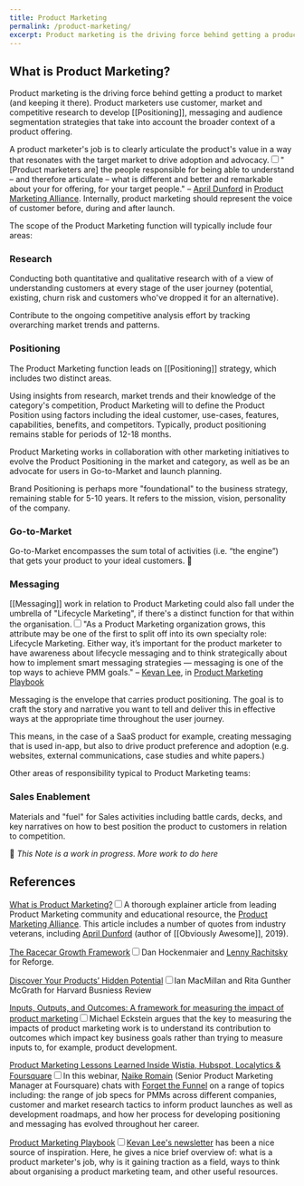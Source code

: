 ```yaml
---
title: Product Marketing
permalink: /product-marketing/
excerpt: Product marketing is the driving force behind getting a product to market (and keeping it there).
---
```


## What is Product Marketing?

Product marketing is the driving force behind getting a product to market (and keeping it there). Product marketers use customer, market and competitive research to develop [[Positioning]], messaging and audience segmentation strategies that take into account the broader context of a product offering.

A product marketer's job is to clearly articulate the product's value in a way that resonates with the target market to drive adoption and advocacy.<input type="checkbox" id="cb7" /><label for="cb7"><sup></sup></label><span><span class="footnote-inner">"[Product marketers are] the people responsible for being able to understand – and therefore articulate – what is different and better and remarkable about your for offering, for your target people." – [April Dunford](https://twitter.com/aprildunford?lang=en) in [Product Marketing Alliance](https://productmarketingalliance.com/what-is-product-marketing/).</span></span> Internally, product marketing should represent the voice of customer before, during and after launch.

The scope of the Product Marketing function will typically include four areas:

### Research

Conducting both quantitative and qualitative research with of a view of understanding customers at every stage of the user journey (potential, existing, churn risk and customers who've dropped it for an alternative).

Contribute to the ongoing competitive analysis effort by tracking overarching market trends and patterns.


### Positioning

The Product Marketing function leads on [[Positioning]] strategy, which includes two distinct areas. 

Using insights from research, market trends and their knowledge of the category's competition, Product Marketing will to define the Product Position using factors including the ideal customer, use-cases, features, capabilities, benefits, and competitors. Typically, product positioning remains stable for periods of 12-18 months.

Product Marketing works in collaboration with other marketing initiatives to evolve the Product Positioning in the market and category, as well as be an advocate for users in Go-to-Market and launch planning.

Brand Positioning is perhaps more "foundational" to the business strategy, remaining stable for 5-10 years. It refers to the mission, vision, personality of the company.


### Go-to-Market

Go-to-Market encompasses the sum total of activities (i.e. “the engine”) that gets your product to your ideal customers. 🚀

### Messaging

[[Messaging]] work in relation to Product Marketing could also fall under the umbrella of "Lifecycle Marketing", if there's a distinct function for that within the organisation.<input type="checkbox" id="cb8" /><label for="cb8"><sup></sup></label><span><span class="footnote-inner">"As a Product Marketing organization grows, this attribute may be one of the first to split off into its own specialty role: Lifecycle Marketing. Either way, it’s important for the product marketer to have awareness about lifecycle messaging and to think strategically about how to implement smart messaging strategies — messaging is one of the top ways to achieve PMM goals." – [Kevan Lee](https://twitter.com/kevanlee), in [Product Marketing Playbook](https://kevanlee.substack.com/p/204-product-marketing-playbook)</span></span> 

Messaging is the envelope that carries product positioning. The goal is to craft the story and narrative you want to tell and deliver this in effective ways at the appropriate time throughout the user journey.

This means, in the case of a SaaS product for example, creating messaging that is used in-app, but also to drive product preference and adoption (e.g. websites, external communications, case studies and white papers.)

Other areas of responsibility typical to Product Marketing teams:

### Sales Enablement

Materials and "fuel" for Sales activities including battle cards, decks, and key narratives on how to best position the product to customers in relation to competition. 

🚧 _This Note is a work in progress. More work to do here_


## References

[What is Product Marketing?](https://productmarketingalliance.com/what-is-product-marketing/)<input type="checkbox" id="cb1" /><label for="cb1"><sup></sup></label><span><span class="footnote-inner">A thorough explainer article from leading Product Marketing community and educational resource, the [Product Marketing Alliance](https://productmarketingalliance.com/). This article includes a number of quotes from industry veterans, including [April Dunford](https://twitter.com/aprildunford?lang=en) (author of [[Obviously Awesome]], 2019).</span></span>

[The Racecar Growth Framework](https://www.reforge.com/blog/racecar-growth-framework)<input type="checkbox" id="cb2" /><label for="cb2"><sup></sup></label><span><span class="footnote-inner">Dan Hockenmaier and [Lenny Rachitsky](https://www.lennyrachitsky.com) for Reforge.</span></span>

[Discover Your Products’ Hidden Potential](https://hbr.org/1996/05/discover-your-products-hidden-potential)<input type="checkbox" id="cb3" /><label for="cb3"><sup></sup></label><span><span class="footnote-inner">Ian MacMillan and Rita Gunther McGrath for Harvard Busniess Review</span></span>

[Inputs, Outputs, and Outcomes: A framework for measuring the impact of product marketing](https://mike-eck.medium.com/inputs-outputs-and-outcomes-a-framework-for-measuring-the-impact-of-product-marketing-dc90d05af93a)<input type="checkbox" id="cb4" /><label for="cb4"><sup></sup></label><span><span class="footnote-inner">Michael Eckstein argues that the key to measuring the impacts of product marketing work is to understand its contribution to outcomes which impact key business goals rather than trying to measure inputs to, for example, product development.</span></span>

[Product Marketing Lessons Learned Inside Wistia, Hubspot, Localytics & Foursquare](https://www.forgetthefunnel.com/resources/product-marketing-lessons-wistia-hubspot-localytics-foursquare)<input type="checkbox" id="cb5" /><label for="cb5"><sup></sup></label><span><span class="footnote-inner">In this webinar, [Naike Romain](https://www.linkedin.com/in/naikeromain/) (Senior Product Marketing Manager at Foursquare) chats with [Forget the Funnel](https://www.forgetthefunnel.com/) on a range of topics including: the range of job specs for PMMs across different companies, customer and market research tactics to inform product launches as well as development roadmaps, and how her process for developing positioning and messaging has evolved throughout her career.</span></span>

[Product Marketing Playbook](https://kevanlee.substack.com/p/204-product-marketing-playbook)<input type="checkbox" id="cb6" /><label for="cb6"><sup></sup></label><span><span class="footnote-inner">[Kevan Lee's newsletter](https://kevanlee.substack.com/) has been a nice source of inspiration. Here, he gives a nice brief overview of: what is a product marketer's job, why is it gaining traction as a field, ways to think about organising a product marketing team, and other useful resources.</span></span>

